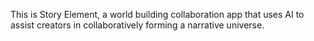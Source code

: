 This is Story Element, a world building collaboration app that uses AI to assist creators in collaboratively forming a narrative universe.